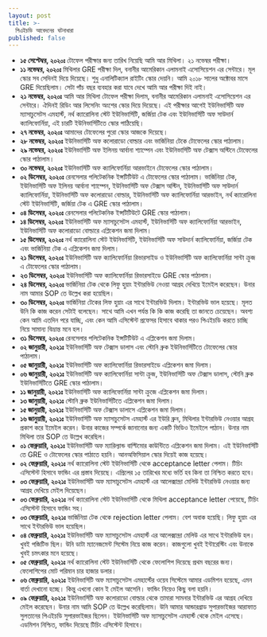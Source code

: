```yaml
---
layout: post
title: >-
  পিএইচডি আবেদনের ঘটনাধারা
published: false
---
```

- **১৫ সেপ্টেম্বর, ২০২০ঃ** টোফেল পরীক্ষার জন্য তারিখ নিয়েছি আমি আর মিথিলা। ২১ নভেম্বর পরীক্ষা।
- **১১ নভেম্বর, ২০২০ঃ** মিথিলার GRE পরীক্ষা দিল, বনানীর আমেরিকান এলামনাই এসোসিয়েশন এর সেন্টারে। মূল স্কোর সব সেদিনই দিয়ে দিয়েছে। শুধু এনালিটিক্যাল রাইটিং স্কোর দেয়নি। আমি ২০১৮ সালের অক্টোবর মাসে GRE দিয়েছিলাম। সেটা পাঁচ বছর ব্যবহার করা যাবে দেখে আমি আর পরীক্ষা দিই নাই। 
- **২১ নভেম্বর, ২০২০ঃ** আমি আর মিথিলা টোফেল পরীক্ষা দিলাম, বনানীর আমেরিকান এলামনাই এসোসিয়েশন এর সেন্টারে। ঐদিনই রিডিং আর লিসেনিং অংশের স্কোর দিয়ে দিয়েছে। এই পরীক্ষার আগেই ইউনিভার্সিটি অফ ম্যাসাচুসেটস এমহার্স্ট, নর্থ ক্যারোলিনা স্টেট ইউনিভার্সিটি, জর্জিয়া টেক এবং ইউনিভার্সিটি অফ সাউদার্ন ক্যালিফোর্নিয়া, এই চারটি ইউনিভার্সিটিতে স্কোর পাঠিয়েছি। 
- **২৭ নভেম্বর, ২০২০ঃ** আমাদের টোফেলের পুরো স্কোর আজকে দিয়েছে। 
- **২৮ নভেম্বর, ২০২০ঃ** ইউনিভার্সিটি অফ কলোরাডো বোল্ডার এবং ভার্জিনিয়া টেকে টোফেলের স্কোর পাঠালাম।
- **২৯ নভেম্বর, ২০২০ঃ** ইউনিভার্সিটি অফ ইলিনয় আর্বানা শ্যাম্পেন এবং ইউনিভার্সিটি অফ টেক্সাস অস্টিনে টোফেলের স্কোর পাঠালাম। 
- **৩০ নভেম্বর, ২০২০ঃ** ইউনিভার্সিটি অফ ক্যালিফোর্নিয়া আরভাইনে টোফেলের স্কোর পাঠালাম।
- **০২ ডিসেম্বর, ২০২০ঃ** রেনসেলার পলিটেকনিক ইন্সটিটিউট এ টোফেলের স্কোর পাঠালাম। ভার্জিনিয়া টেক, ইউনিভার্সিটি অফ ইলিনয় আর্বানা শ্যাম্পেন, ইউনিভার্সিটি অফ টেক্সাস অস্টিন, ইউনিভার্সিটি অফ সাউদার্ন ক্যালিফোর্নিয়া, ইউনিভার্সিটি অফ কলোরাডো বোল্ডার, ইউনিভার্সিটি অফ ক্যালিফোর্নিয়া আরভাইন, নর্থ ক্যারোলিনা স্টেট ইউনিভার্সিটি, জর্জিয়া টেক এ GRE স্কোর পাঠালাম। 
- **০৪ ডিসেম্বর, ২০২০ঃ** রেনসেলার পলিটেকনিক ইন্সটিটিউটে GRE স্কোর পাঠালাম। 
- **১৪ ডিসেম্বর, ২০২০ঃ** ইউনিভার্সিটি অফ ম্যাসাচুসেটস এমহার্স্ট, ইউনিভার্সিটি অফ ক্যালিফোর্নিয়া আরভাইন, ইউনিভার্সিটি অফ কলোরাডো বোল্ডারে এপ্লিকেশন জমা দিলাম।
- **১৫ ডিসেম্বর, ২০২০ঃ** নর্থ ক্যারোলিনা স্টেট ইউনিভার্সিটি, ইউনিভার্সিটি অফ সাউদার্ন ক্যালিফোর্নিয়া, জর্জিয়া টেক এবং ভার্জিনিয়া টেক এ এপ্লিকেশন জমা দিলাম।
- **২১ ডিসেম্বর, ২০২০ঃ** ইউনিভার্সিটি অফ ক্যালিফোর্নিয়া রিভারসাইড ও ইউনিভার্সিটি অফ ক্যালিফোর্নিয়া সান্টা ক্রুজ এ টোফেলের স্কোর পাঠালাম।
- **২৩ ডিসেম্বর, ২০২০ঃ** ইউনিভার্সিটি অফ ক্যালিফোর্নিয়া রিভারসাইডে GRE স্কোর পাঠালাম। 
- **২৪ ডিসেম্বর, ২০২০ঃ** ভার্জিনিয়া টেক থেকে লিফু হুয়াং ইন্টারভিউ নেওয়া আগ্রহ দেখিয়ে ইমেইল করেছেন। উনার নাম আমার SOP তে উল্লেখ করা হয়েছিল। 
- **৩০ ডিসেম্বর, ২০২০ঃ** ভার্জিনিয়া টেকের লিফ হুয়াং এর সাথে ইন্টারভিউ দিলাম। ইন্টারভিউ ভাল হয়েছে। মূলত উনি কি কাজ করেন সেটাই বলেছেন। সাথে আমি এখন পর্যন্ত কি কি কাজ করেছি তা জানতে চেয়েছেন। অবশ্য কেন আমি এতদিন পরে যাচ্ছি, এবং কেন আমি এসিস্টেন্ট প্রফেসর হিসাবে থাকার পরও পিএইচডি করতে চাচ্ছি নিয়ে সামান্য বিভ্রান্ত মনে হল। 
- **৩১ ডিসেম্বর, ২০২০ঃ** রেনসেলার পলিটেকনিক ইন্সটিটিউট এ এপ্লিকেশন জমা দিলাম।
- **০২ জানুয়ারী, ২০২১ঃ** ইউনিভার্সিটি অফ টেক্সাস ডালাস এবং স্টোনি ব্রুক ইউনিভার্সিটিতে টোফেলের স্কোর পাঠালাম।
- **০৫ জানুয়ারী, ২০২১ঃ** ইউনিভার্সিটি অফ ক্যালিফোর্নিয়া রিভারসাইডে এপ্লিকেশন জমা দিলাম।
- **০৬ জানুয়ারী, ২০২১ঃ** ইউনিভার্সিটি অফ ক্যালিফোর্নিয়া সান্টা ক্রুজ, ইউনিভার্সিটি অফ টেক্সাস ডালাস, স্টোনি ব্রুক ইউনিভার্সিটিতে GRE স্কোর পাঠালাম। 
- **১১ জানুয়ারী, ২০২১ঃ** ইউনিভার্সিটি অফ ক্যালিফোর্নিয়া সান্টা ক্রুজে এপ্লিকেশন জমা দিলাম।
- **১৩ জানুয়ারী, ২০২১ঃ** স্টোনি ব্রুক ইউনিভার্সিটিতে এপ্লিকেশন জমা দিলাম।
- **১৫ জানুয়ারী, ২০২১ঃ** ইউনিভার্সিটি অফ টেক্সাস ডালাসে এপ্লিকেশন জমা দিলাম।
- **১৬ জানুয়ারী, ২০২১ঃ** ইউনিভার্সিটি অফ ম্যাসাচুসেটস এমহার্স্ট এর ইউরি ব্রুন, মিথিলার ইন্টারভিউ নেওয়ার আগ্রহ প্রকাশ করে ইমেইল করেন। উনার কাজের সম্পর্কে জানানোর জন্য একটি ভিডিও ইমেইলে পাঠান। উনার নাম মিথিলা তার SOP তে উল্লেখ করেছিল। 
- **০১ ফেব্রুয়ারি, ২০২১ঃ** ইউনিভার্সিটি অফ ম্যারিল্যান্ড বাল্টিমোর কাউন্টিতে এপ্লিকেশন জমা দিলাম। এই ইউনিভার্সিটি তে GRE ও টোফেলের স্কোর পাঠাতে হয়নি। আনঅফিসিয়াল স্কোর দিয়েই কাজ হয়েছে। 
- **০২ ফেব্রুয়ারি, ২০২১ঃ** নর্থ ক্যারোলিনা স্টেট ইউনিভার্সিটি থেকে acceptance letter পেলাম। টিচিং এসিস্টেন্ট হিসাবে ফান্ডিং এর প্রস্তাব দিয়েছে। এপ্রিলের ১৫ তারিখের মধ্যে ভর্তি হব কিনা তা নিশ্চিত করতে হবে। 
- **০৩ ফেব্রুয়ারি, ২০২১ঃ** ইউনিভার্সিটি অফ ম্যাসাচুসেটস এমহার্স্ট এর আলেক্সান্দ্রা মেলিউ ইন্টারভিউ নেওয়ার জন্য আগ্রহ দেখিয়ে মেইল দিয়েছেন। 
- **০৩ ফেব্রুয়ারি, ২০২১ঃ** নর্থ ক্যারোলিনা স্টেট ইউনিভার্সিটি থেকে মিথিলা acceptance letter পেয়েছে, টিচিং এসিস্টেন্ট হিসাবে ফান্ডিং সহ। 
- **০৩ ফেব্রুয়ারি, ২০২১ঃ** ভার্জিনিয়া টেক থেকে rejection letter পেলাম। বেশ অবাক হয়েছি। লিফু হুয়াং এর সাথে ইন্টারভিউ ভাল হয়েছিল।  
- **০৪ ফেব্রুয়ারি, ২০২১ঃ** ইউনিভার্সিটি অফ ম্যাসাচুসেটস এমহার্স্ট এর আলেক্সান্দ্রা মেলিউ এর সাথে ইন্টারভিউ হল। খুবই পজিটিভ ছিল। উনি ডাটা ম্যানেজমেন্ট সিস্টেম নিয়ে কাজ করেন। কাজগুলো খুবই ইন্টারেস্টিং এবং উনাকে খুবই চমৎকার মনে হয়েছে। 
- **০৫ ফেব্রুয়ারি, ২০২১ঃ** নর্থ ক্যারোলিনা স্টেট ইউনিভার্সিটি থেকে ফেলোশিপ দিয়েছে প্রথম বছরের জন্য। ফেলোশিপের মোট পরিমান চার হাজার ডলার। 
- **০৬ ফেব্রুয়ারি, ২০২১ঃ** ইউনিভার্সিটি অফ ম্যাসাচুসেটস এমহার্স্টের ওয়েব সিস্টেমে আমার এডমিশন হয়েছে, এমন বার্তা দেখানো হচ্ছে। কিন্তু এখনো কোন ই মেইল আসেনি। ফান্ডিং নিয়েও কিছু বলা হয়নি।
- **০৯ ফেব্রুয়ারি, ২০২১ঃ** ইউনিভার্সিটি অফ কলোরাডো বোল্ডার থেকে তামারা সামনার ইন্টারভিউ এর আগ্রহ দেখিয়ে মেইল করেছেন। উনার নাম আমি SOP তে উল্লেখ করেছিলাম। উনি আমার আন্ডারগ্রাড সুপারভাইজর আরাফাত সুলতানের পিএইচডি সুপারভাইজর ছিলেন। ইউনিভার্সিটি অফ ম্যাসাচুসেটস এমহার্স্ট থেকে মেইল এসেছে। এডমিশন নিশ্চিত, ফান্ডিং দিয়েছে টিচিং এসিস্টেন্ট হিসাবে। 
